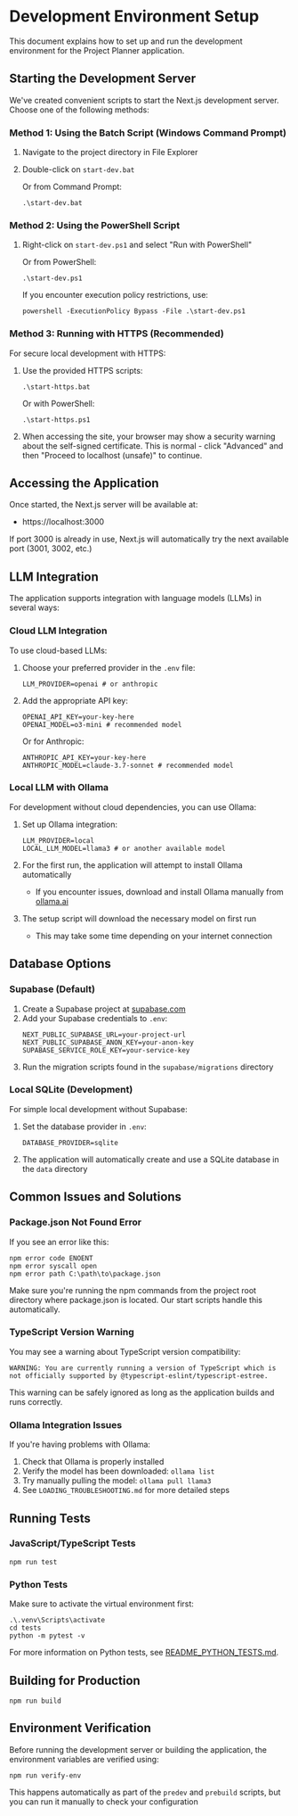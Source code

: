 # Development Environment Setup

This document explains how to set up and run the development environment for the Project Planner application.

## Starting the Development Server

We've created convenient scripts to start the Next.js development server. Choose one of the following methods:

### Method 1: Using the Batch Script (Windows Command Prompt)

1. Navigate to the project directory in File Explorer
2. Double-click on `start-dev.bat`
   
   Or from Command Prompt:
   ```
   .\start-dev.bat
   ```

### Method 2: Using the PowerShell Script

1. Right-click on `start-dev.ps1` and select "Run with PowerShell"
   
   Or from PowerShell:
   ```
   .\start-dev.ps1
   ```
   
   If you encounter execution policy restrictions, use:
   ```
   powershell -ExecutionPolicy Bypass -File .\start-dev.ps1
   ```

### Method 3: Running with HTTPS (Recommended)

For secure local development with HTTPS:

1. Use the provided HTTPS scripts:
   ```
   .\start-https.bat
   ```
   Or with PowerShell:
   ```
   .\start-https.ps1
   ```

2. When accessing the site, your browser may show a security warning about the self-signed certificate.
   This is normal - click "Advanced" and then "Proceed to localhost (unsafe)" to continue.

## Accessing the Application

Once started, the Next.js server will be available at:
- https://localhost:3000

If port 3000 is already in use, Next.js will automatically try the next available port (3001, 3002, etc.)

## LLM Integration

The application supports integration with language models (LLMs) in several ways:

### Cloud LLM Integration
To use cloud-based LLMs:
1. Choose your preferred provider in the `.env` file:
   ```
   LLM_PROVIDER=openai # or anthropic
   ```
2. Add the appropriate API key:
   ```
   OPENAI_API_KEY=your-key-here
   OPENAI_MODEL=o3-mini # recommended model
   ```
   Or for Anthropic:
   ```
   ANTHROPIC_API_KEY=your-key-here
   ANTHROPIC_MODEL=claude-3.7-sonnet # recommended model
   ```

### Local LLM with Ollama
For development without cloud dependencies, you can use Ollama:

1. Set up Ollama integration:
   ```
   LLM_PROVIDER=local
   LOCAL_LLM_MODEL=llama3 # or another available model
   ```

2. For the first run, the application will attempt to install Ollama automatically
   - If you encounter issues, download and install Ollama manually from [ollama.ai](https://ollama.ai)

3. The setup script will download the necessary model on first run
   - This may take some time depending on your internet connection

## Database Options

### Supabase (Default)
1. Create a Supabase project at [supabase.com](https://supabase.com)
2. Add your Supabase credentials to `.env`:
   ```
   NEXT_PUBLIC_SUPABASE_URL=your-project-url
   NEXT_PUBLIC_SUPABASE_ANON_KEY=your-anon-key
   SUPABASE_SERVICE_ROLE_KEY=your-service-key
   ```
3. Run the migration scripts found in the `supabase/migrations` directory

### Local SQLite (Development)
For simple local development without Supabase:
1. Set the database provider in `.env`:
   ```
   DATABASE_PROVIDER=sqlite
   ```
2. The application will automatically create and use a SQLite database in the `data` directory

## Common Issues and Solutions

### Package.json Not Found Error

If you see an error like this:
```
npm error code ENOENT
npm error syscall open
npm error path C:\path\to\package.json
```

Make sure you're running the npm commands from the project root directory where package.json is located. Our start scripts handle this automatically.

### TypeScript Version Warning

You may see a warning about TypeScript version compatibility:
```
WARNING: You are currently running a version of TypeScript which is not officially supported by @typescript-eslint/typescript-estree.
```

This warning can be safely ignored as long as the application builds and runs correctly.

### Ollama Integration Issues

If you're having problems with Ollama:
1. Check that Ollama is properly installed
2. Verify the model has been downloaded: `ollama list`
3. Try manually pulling the model: `ollama pull llama3`
4. See `LOADING_TROUBLESHOOTING.md` for more detailed steps

## Running Tests

### JavaScript/TypeScript Tests
```
npm run test
```

### Python Tests
Make sure to activate the virtual environment first:
```
.\.venv\Scripts\activate
cd tests
python -m pytest -v
```

For more information on Python tests, see [README_PYTHON_TESTS.md](./README_PYTHON_TESTS.md).

## Building for Production
```
npm run build
```

## Environment Verification

Before running the development server or building the application, the environment variables are verified using:
```
npm run verify-env
```

This happens automatically as part of the `predev` and `prebuild` scripts, but you can run it manually to check your configuration 